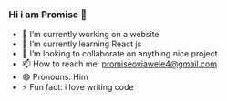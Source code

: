 ### Hi i am Promise 👋

- 🔭 I’m currently working on a website
- 🌱 I’m currently learning React js
- 👯 I’m looking to collaborate on anything nice project
- 📫 How to reach me: promiseoviawele4@gmail.com
- 😄 Pronouns: Him
- ⚡ Fun fact: i love writing code 

